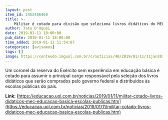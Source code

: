 ```yaml
---
layout: post
item_id: 2452486468
title: >-
    Militar é cotado para divisão que seleciona livros didáticos do MEC
author: Tatu D'Oquei
date: 2019-01-11 18:00:00
pub_date: 2019-01-11 18:00:00
time_added: 2019-01-12 11:54:07
categories: [avisamos]
tags: []
image: https://conteudo.imguol.com.br/c/noticias/40/2019/01/11/11jan2019---sebastiao-vitalino-da-silva-coronel-cotado-para-assumir-a-coordenacao-geral-de-materiais-didaticos-do-mec-ministerio-da-educacao-1547237227247_v2_615x300.jpg
---
```


Um coronel da reserva do Exército sem experiência em educação básica é cotado para assumir o principal cargo responsável pela seleção dos livros didáticos que serão comprados pelo governo federal e distribuídos às escolas públicas do país.

**Link:** [https://educacao.uol.com.br/noticias/2019/01/11/militar-cotado-livros-didaticos-mec-educacao-basica-escolas-publicas.htm](https://educacao.uol.com.br/noticias/2019/01/11/militar-cotado-livros-didaticos-mec-educacao-basica-escolas-publicas.htm)

